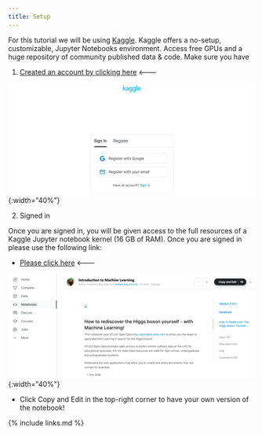```yaml
---
title: Setup
---
```

For this tutorial we will be using [Kaggle](https://www.kaggle.com/). Kaggle offers a no-setup, customizable, Jupyter Notebooks environment. Access free GPUs and a huge repository of community published data & code. Make sure you have

1. [Created an account by clicking here](https://www.kaggle.com/account/login?phase=startRegisterTab&returnUrl=%2F) <---

![Kaggle register](plots/kaggle_register.png){:width="40%"}

2. Signed in

Once you are signed in, you will be given access to the full resources of a Kaggle Jupyter notebook kernel (16 GB of RAM). Once you are signed in please use the following link:

* [Please click here](https://www.kaggle.com/meirinevans/introduction-to-machine-learning/edit) <---

![Copy and Edit](plots/copy_edit.png){:width="40%"}

* Click Copy and Edit in the top-right corner to have your own version of the notebook!

{% include links.md %}

